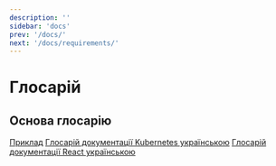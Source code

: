 ```yaml
---
description: ''
sidebar: 'docs'
prev: '/docs/'
next: '/docs/requirements/'
---
```


# Глосарій

## Основа глосарію

[Приклад](https://github.com/IhorHordiichuk/Dictionary) 
[Глосарій документації Kubernetes українською](https://kubernetes.io/uk/docs/contribute/localization_uk/)
[Глосарій документації React українською](https://uk.reactjs.org/docs/glossary.html)